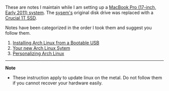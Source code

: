 These are notes I maintain while I am setting up a [MacBook Pro (17-inch,
Early 2011) system](https://support.apple.com/kb/SP621).  The
[sysem's](https://support.apple.com/kb/SP621) original disk drive was replaced
with a [Crucial 1T SSD](www.curcial.com).

Notes have been categorized in the order I took them and suggest you follow them.

1. [Installing Arch Linux from a Bootable USB](01-install-arch-linux.md)
1. [Your new Arch Linux Sytem](02-your-new-arch-linux-system.md)
1. [Personalizing Arch Linux](03-personalize-arch-linux.md)

---
__Note__
* These instruction apply to update linux on the metal.  Do not follow
  them if you cannot recover your hardware easily.
